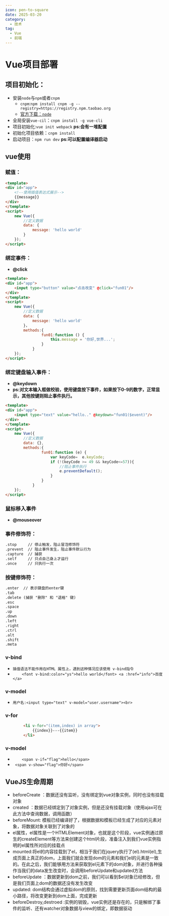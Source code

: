 ```yaml
---
icon: pen-to-square
date: 2025-03-20
category:
  - 技术
tag:
  - Vue
  - 前端
---
```


# Vue项目部署
## 项目初始化：
* 安装`node`与`npm`或者`cnpm`
	* `cnpm`:`npm install cnpm -g --registry=https://registry.npm.taobao.org`
	* [官方下载：`node`](https://nodejs.org/en/download/)
* 全局安装`vue-cil`：`cnpm install -g vue-cli ` 
* 项目初始化:`vue init webpack`   **ps:会有一堆配置**
* 初始化项目依赖：`cnpm install `
* 启动项目：`npm run dev` **ps:可以配置编译器启动**

## vue使用
### 赋值：
```html
<template>
<div id="app">
    <!--使用插值表达式展示-->
    {{message}}
</div>
</template>
<script>
    new Vue({
        //定义数据
        data: {
            message: 'hello world'
        }
    });
</script>
```
### 绑定事件：
* **@click**

```html
<template>
<div id="app">
    <input type="button" value="点击改变" @click="fun01"/>
</div>
</template>
<script>
    new Vue({
        //定义数据
        data: {
            message: 'hello world'
        }，
        methods:{
                fun01:function () {
                    this.message = '你好,世界...';
                }
            }
    });
</script>
```

### 绑定键盘输入事件：
* **@keydown**
* **ps:对文本输入框做校验，使用键盘按下事件，如果按下0-9的数字，正常显示，其他按键则阻止事件执行。**

```html
<template>
<div id="app">
	<input type="text" value="hello.." @keydown="fun01($event)"/>
</div>
</template>
<script>
    new Vue({
        //定义数据
        data: {},
        methods:{
                fun01:function (e) {
                    var keyCode=  e.keyCode;
                    if (!(keyCode >= 49 && keyCode<=57)){
                        //阻止事件执行
                        e.preventDefault();
                    }
                }
            }
    });
</script>
```
### 鼠标移入事件
* **@mouseover**

### 事件修饰符：
```html
.stop     // 停止触发，阻止冒泡修饰符 
.prevent  // 阻止事件发生，阻止事件默认行为
.capture  // 捕获 
.self     // 只点自己身上才运行
.once     // 只执行一次
```
### 按键修饰符：
```html
.enter  // 表示键盘的enter键
.tab
.delete (捕获 "删除" 和 "退格" 键)
.esc
.space
.up
.down
.left
.right
.ctrl
.alt
.shift
.meta
```
### v-bind
* `插值语法不能作用在HTML 属性上，遇到这种情况应该使用 v-bind指令`
* `    <font v-bind:color="ys">hello world</font>
    <a :href="info">百度</a>`
### v-model
* `用户名:<input type="text" v-model="user.username"><br>`
### v-for
```html
        <li v-for="(item,index) in array">
            {{index}}---{{item}}
        </li>
```
### v-model
* `    <span v-if="flag">hello</span>`
* ` <span v-show="flag">你好</span>`
## VueJS生命周期

* beforeCreate ：数据还没有监听，没有绑定到vue对象实例，同时也没有挂载对象
* created ：数据已经绑定到了对象实例，但是还没有挂载对象（使用ajax可在此方法中查询数据，调用函数）
* beforeMount: 模板已经编译好了，根据数据和模板已经生成了对应的元素对象，将数据对象关联到了对象的
* el属性，el属性是一个HTMLElement对象，也就是这个阶段，vue实例通过原生的createElement等方法来创建这个html片段，准备注入到我们vue实例指明的el属性所对应的挂载点
* mounted:将el的内容挂载到了el，相当于我们在jquery执行了(el).html(el),生成页面上真正的dom，上面我们就会发现dom的元素和我们el的元素是一致的。在此之后，我们能够用方法来获取到el元素下的dom对象，并进行各种操作当我们的data发生改变时，会调用beforeUpdate和updated方法
* beforeUpdate ：数据更新到dom之前，我们可以看到$el对象已经修改，但是我们页面上dom的数据还没有发生改变
* updated: dom结构会通过虚拟dom的原则，找到需要更新页面dom结构的最小路径，将改变更新到dom上面，完成更新
* beforeDestroy,destroed :实例的销毁，vue实例还是存在的，只是解绑了事件的监听、还有watcher对象数据与view的绑定，即数据驱动